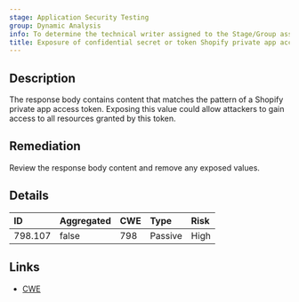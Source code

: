 ```yaml
---
stage: Application Security Testing
group: Dynamic Analysis
info: To determine the technical writer assigned to the Stage/Group associated with this page, see https://handbook.gitlab.com/handbook/product/ux/technical-writing/#assignments
title: Exposure of confidential secret or token Shopify private app access token
---
```


## Description

The response body contains content that matches the pattern of a Shopify private app access token.
Exposing this value could allow attackers to gain access to all resources granted by this token.

## Remediation

Review the response body content and remove any exposed values.

## Details

| ID | Aggregated | CWE | Type | Risk |
|:---|:-----------|:----|:-----|:-----|
| 798.107 | false | 798 | Passive | High |

## Links

- [CWE](https://cwe.mitre.org/data/definitions/798.html)
